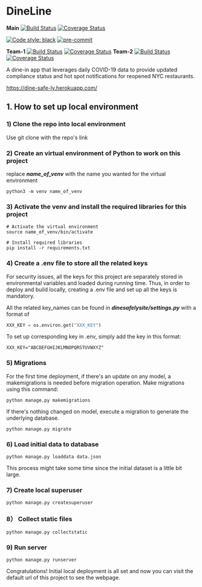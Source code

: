 # DineLine
**Main**
[![Build Status](https://travis-ci.com/gcivil-nyu-org/spring2021-cs-gy-9223-class.svg?branch=main)](https://travis-ci.com/gcivil-nyu-org/spring2021-cs-gy-9223-class.svg?branch=main)
[![Coverage Status](https://coveralls.io/repos/github/gcivil-nyu-org/spring2021-cs-gy-9223-class/badge.svg?branch=main)](https://coveralls.io/github/gcivil-nyu-org/spring2021-cs-gy-9223-class?branch=main)

[![Code style: black](https://img.shields.io/badge/code%20style-black-000000.svg)](https://github.com/psf/black)
[![pre-commit](https://img.shields.io/badge/pre--commit-enabled-brightgreen?logo=pre-commit&logoColor=white)](https://github.com/pre-commit/pre-commit)

**Team-1**
[![Build Status](https://travis-ci.com/gcivil-nyu-org/spring2021-cs-gy-9223-class.svg?branch=team-1)](https://travis-ci.com/gcivil-nyu-org/spring2021-cs-gy-9223-class.svg?branch=team-1)
[![Coverage Status](https://coveralls.io/repos/github/gcivil-nyu-org/spring2021-cs-gy-9223-class/badge.svg?branch=team-1)](https://coveralls.io/github/gcivil-nyu-org/spring2021-cs-gy-9223-class?branch=team-1)
**Team-2**
[![Build Status](https://travis-ci.com/gcivil-nyu-org/spring2021-cs-gy-9223-class.svg?branch=team-2)](https://travis-ci.com/gcivil-nyu-org/spring2021-cs-gy-9223-class.svg?branch=team-2)
[![Coverage Status](https://coveralls.io/repos/github/gcivil-nyu-org/spring2021-cs-gy-9223-class/badge.svg?branch=team-2)](https://coveralls.io/github/gcivil-nyu-org/spring2021-cs-gy-9223-class?branch=team-2)

A dine-in app that leverages daily COVID-19 data to provide updated compliance status and hot spot notifications for reopened NYC restaurants.

https://dine-safe-ly.herokuapp.com/


## 1. How to set up local environment

### 1) Clone the repo into local environment
Use git clone with the repo's link


### 2) Create an virtual environment of Python to work on this project

replace ***name_of_venv*** with the name you wanted for the virtual environment

~~~shell
python3 -m venv name_of_venv
~~~



### 3) Activate the venv and install the required libraries for this project

~~~shell
# Activate the virtual environment
source name_of_venv/bin/activate

# Install required libraries
pip install -r requirements.txt
~~~



### 4) Create a .env file to store all the related keys

For security issues, all the keys for this project are separately stored in environmental variables and loaded during running time. Thus, in order to deploy and build locally, creating a .env file and set up all the keys is mandatory.

All the related key_names can be found in  ***dinesafelysite/settings.py*** with a format of

~~~python
XXX_KEY = os.environ.get("XXX_KEY")
~~~

To set up corresponding key in .env, simply add the key in this format:

~~~:
XXX_KEY="ABCDEFGHIJKLMNOPQRSTUVWXYZ"
~~~



### 5) Migrations

For the first time deployment, if there's an update on any model, a makemigrations is needed before migration operation. Make migrations using this command:

~~~shell
python manage.py makemigrations
~~~

If there's nothing changed on model, execute a migration to generate the underlying database.

~~~:
python manage.py migrate
~~~



### 6) Load initial data to database

~~~shell
python manage.py loaddata data.json
~~~

This process might take some time since the initial dataset is a little bit large.



### 7) Create local superuser

~~~shell
python manage.py createsuperuser
~~~



### 8） Collect static files

~~~shell
python manage.py collectstatic
~~~



### 9) Run server

~~~shell
python manage.py runserver
~~~

Congratulations! Initial local deployment is all set and now you can visit the default url of this project to see the webpage.
